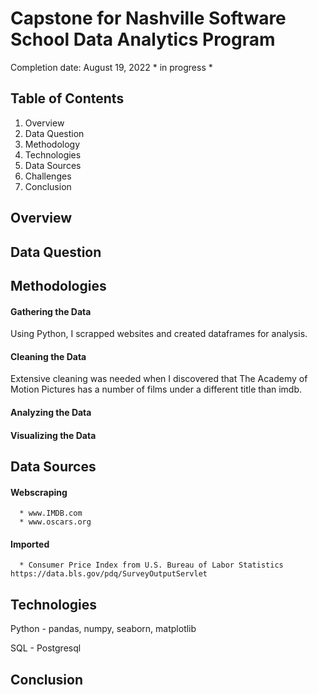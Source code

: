 # Capstone for Nashville Software School Data Analytics Program

Completion date: August 19, 2022      * in progress *

## Table of Contents
1. Overview
2. Data Question
3. Methodology
4. Technologies
5. Data Sources
6. Challenges
7. Conclusion


## Overview

## Data Question

## Methodologies
  #### Gathering the Data
  Using Python, I scrapped websites and created dataframes for analysis.
  
  #### Cleaning the Data
  Extensive cleaning was needed when I discovered that The Academy of Motion Pictures has a number of films under a different title than imdb. 
  
  #### Analyzing the Data
  
  #### Visualizing the Data

## Data Sources
  #### Webscraping
      * www.IMDB.com
      * www.oscars.org
  
  #### Imported
      * Consumer Price Index from U.S. Bureau of Labor Statistics https://data.bls.gov/pdq/SurveyOutputServlet

## Technologies
Python - pandas, numpy, seaborn, matplotlib

SQL - Postgresql

## Conclusion
